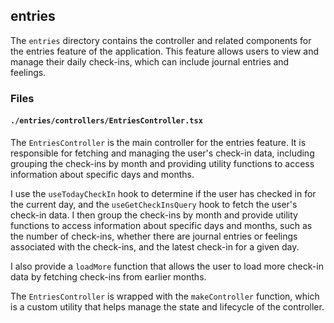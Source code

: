 ## entries

The `entries` directory contains the controller and related components for the entries feature of the application. This feature allows users to view and manage their daily check-ins, which can include journal entries and feelings.

### Files

#### `./entries/controllers/EntriesController.tsx`

The `EntriesController` is the main controller for the entries feature. It is responsible for fetching and managing the user's check-in data, including grouping the check-ins by month and providing utility functions to access information about specific days and months.

I use the `useTodayCheckIn` hook to determine if the user has checked in for the current day, and the `useGetCheckInsQuery` hook to fetch the user's check-in data. I then group the check-ins by month and provide utility functions to access information about specific days and months, such as the number of check-ins, whether there are journal entries or feelings associated with the check-ins, and the latest check-in for a given day.

I also provide a `loadMore` function that allows the user to load more check-in data by fetching check-ins from earlier months.

The `EntriesController` is wrapped with the `makeController` function, which is a custom utility that helps manage the state and lifecycle of the controller.